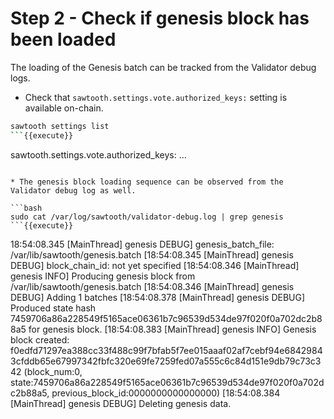 # Step 2 - Check if genesis block has been loaded

The loading of the Genesis batch can be tracked from the Validator debug logs.

* Check that `sawtooth.settings.vote.authorized_keys:` setting is available on-chain.

```bash
sawtooth settings list
```{{execute}}

```
sawtooth.settings.vote.authorized_keys: ...
```

* The genesis block loading sequence can be observed from the Validator debug log as well.

```bash
sudo cat /var/log/sawtooth/validator-debug.log | grep genesis
```{{execute}}

```
18:54:08.345 [MainThread] genesis DEBUG] genesis_batch_file: /var/lib/sawtooth/genesis.batch
[18:54:08.345 [MainThread] genesis DEBUG] block_chain_id: not yet specified
[18:54:08.346 [MainThread] genesis INFO] Producing genesis block from /var/lib/sawtooth/genesis.batch
[18:54:08.346 [MainThread] genesis DEBUG] Adding 1 batches
[18:54:08.378 [MainThread] genesis DEBUG] Produced state hash 7459706a86a228549f5165ace06361b7c96539d534de97f020f0a702dc2b88a5 for genesis block.
[18:54:08.383 [MainThread] genesis INFO] Genesis block created: f0edfd71297ea388cc33f488c99f7bfab5f7ee015aaaf02af7cebf94e68429843cfddb65e67997342fbfc320e69fe7259fed07a555c6c84d151e9db79c73c342 (block_num:0, state:7459706a86a228549f5165ace06361b7c96539d534de97f020f0a702dc2b88a5, previous_block_id:0000000000000000)
[18:54:08.384 [MainThread] genesis DEBUG] Deleting genesis data.
```
